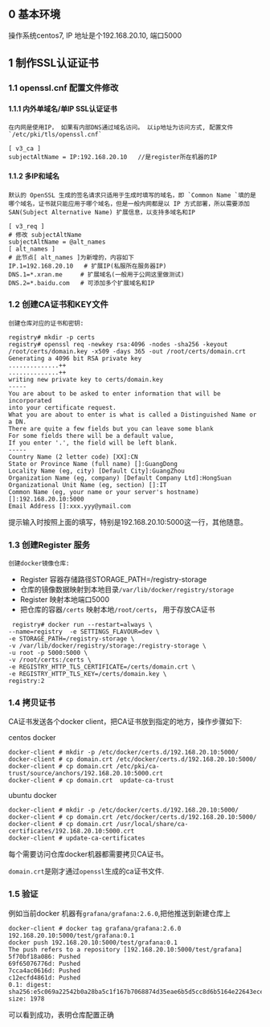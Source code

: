 ## 0 基本环境
   操作系统centos7, IP 地址是个192.168.20.10, 端口5000


## 1 制作SSL认证证书

### 1.1 openssl.cnf 配置文件修改

#### 1.1.1 内外单域名/单IP SSL认证证书
    在内网是使用IP， 如果有内部DNS通过域名访问。 以ip地址为访问方式, 配置文件`/etc/pki/tls/openssl.cnf`
```
[ v3_ca ]  
subjectAltName = IP:192.168.20.10   //是register所在机器的IP
```

#### 1.1.2 多IP和域名
    默认的 OpenSSL 生成的签名请求只适用于生成时填写的域名，即 `Common Name `填的是哪个域名，证书就只能应用于哪个域名，但是一般内网都是以 IP 方式部署，所以需要添加 SAN(Subject Alternative Name) 扩展信息，以支持多域名和IP

```
[ v3_req ]
# 修改 subjectAltName
subjectAltName = @alt_names 
[ alt_names ]
# 此节点[ alt_names ]为新增的，内容如下
IP.1=192.168.20.10   # 扩展IP(私服所在服务器IP)
DNS.1=*.xran.me     # 扩展域名(一般用于公网这里做测试)
DNS.2=*.baidu.com   # 可添加多个扩展域名和IP
```

### 1.2 创建CA证书和KEY文件
    创建仓库对应的证书和密钥:

```
registry# mkdir -p certs
registry# openssl req -newkey rsa:4096 -nodes -sha256 -keyout /root/certs/domain.key -x509 -days 365 -out /root/certs/domain.crt
Generating a 4096 bit RSA private key
..............++
..............++
writing new private key to certs/domain.key
-----
You are about to be asked to enter information that will be incorporated
into your certificate request.
What you are about to enter is what is called a Distinguished Name or a DN.
There are quite a few fields but you can leave some blank
For some fields there will be a default value,
If you enter '.', the field will be left blank.
-----
Country Name (2 letter code) [XX]:CN
State or Province Name (full name) []:GuangDong
Locality Name (eg, city) [Default City]:GuangZhou
Organization Name (eg, company) [Default Company Ltd]:HongSuan
Organizational Unit Name (eg, section) []:IT
Common Name (eg, your name or your server's hostname) []:192.168.20.10:5000
Email Address []:xxx.yyy@ymail.com

```
提示输入时按照上面的填写，特别是192.168.20.10:5000这一行，其他随意。

### 1.3 创建Register 服务

    创建docker镜像仓库:
- Register 容器存储路径STORAGE_PATH=/registry-storage
- 仓库的镜像数据映射到本地目录`/var/lib/docker/registry/storage` 
- Register 映射本地端口5000
- 把仓库的容器`/certs` 映射本地`/root/certs`， 用于存放CA证书

```
 registry# docker run --restart=always \
--name=registry  -e SETTINGS_FLAVOUR=dev \
-e STORAGE_PATH=/registry-storage \
-v /var/lib/docker/registry/storage:/registry-storage \
-u root -p 5000:5000 \
-v /root/certs:/certs \
-e REGISTRY_HTTP_TLS_CERTIFICATE=/certs/domain.crt \
-e REGISTRY_HTTP_TLS_KEY=/certs/domain.key \
registry:2
```

### 1.4 拷贝证书
 
   CA证书发送各个docker client，把CA证书放到指定的地方，操作步骤如下:

centos docker 
```
docker-client # mkdir -p /etc/docker/certs.d/192.168.20.10:5000/
docker-client # cp domain.crt /etc/docker/certs.d/192.168.20.10:5000/
docker-client # cp domain.crt /etc/pki/ca-trust/source/anchors/192.168.20.10:5000.crt
docker-client # cp domain.crt  update-ca-trust
```

ubuntu docker 
```
docker-client # mkdir -p /etc/docker/certs.d/192.168.20.10:5000/
docker-client # cp domain.crt /etc/docker/certs.d/192.168.20.10:5000/
docker-client # cp domain.crt /usr/local/share/ca-certificates/192.168.20.10:5000.crt
docker-client # update-ca-certificates
```

每个需要访问仓库docker机器都需要拷贝CA证书。

`domain.crt`是刚才通过`openssl`生成的ca证书文件.

### 1.5 验证
  例如当前docker 机器有`grafana/grafana:2.6.0`,把他推送到新建仓库上

```
docker-client # docker tag grafana/grafana:2.6.0 192.168.20.10:5000/test/grafana:0.1
docker push 192.168.20.10:5000/test/grafana:0.1
The push refers to a repository [192.168.20.10:5000/test/grafana]
5f70bf18a086: Pushed
69f65076776d: Pushed
7cca4ac0616d: Pushed
c12ecfd4861d: Pushed
0.1: digest: sha256:e5c069a22542b0a28ba5c1f167b7068874d35eae6b5d5cc8d6b5164e22643ece size: 1978
```

可以看到成功，表明仓库配置正确
